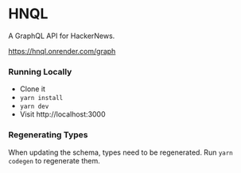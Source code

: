 # HNQL

A GraphQL API for HackerNews.

https://hnql.onrender.com/graph

### Running Locally
- Clone it
- `yarn install`
- `yarn dev`
- Visit http://localhost:3000

### Regenerating Types
When updating the schema, types need to be regenerated. Run `yarn codegen` to regenerate them.
